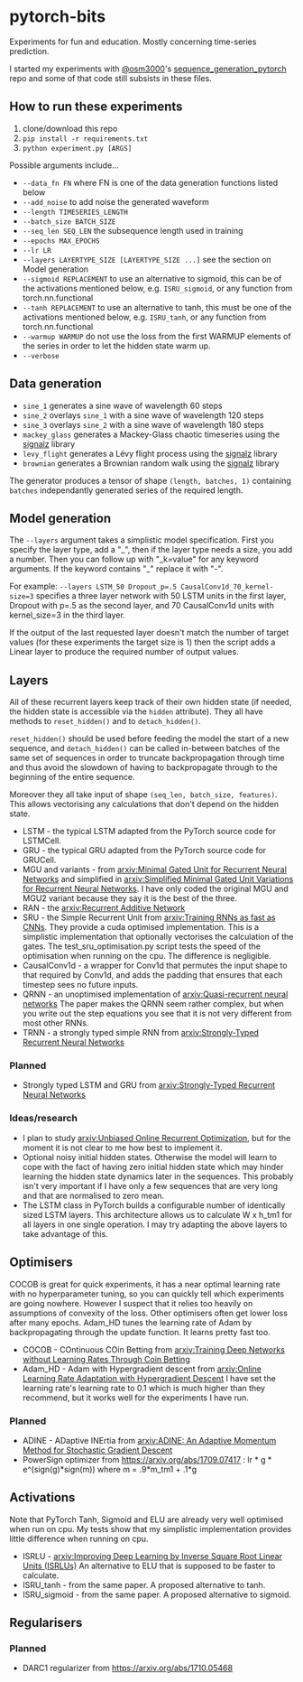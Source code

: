 # pytorch-bits

Experiments for fun and education. Mostly concerning time-series prediction.

I started my experiments with [@osm3000](https://github.com/osm3000)'s [sequence_generation_pytorch](https://github.com/osm3000/sequence_generation_pytorch/) repo and some of that code still subsists in these files.

## How to run these experiments

1. clone/download this repo
1. `pip install -r requirements.txt`
1. `python experiment.py [ARGS]`

Possible arguments include...
* `--data_fn FN` where FN is one of the data generation functions listed below
* `--add_noise` to add noise the generated waveform
* `--length TIMESERIES_LENGTH`
* `--batch_size BATCH_SIZE`
* `--seq_len SEQ_LEN` the subsequence length used in training
* `--epochs MAX_EPOCHS`
* `--lr LR`
* `--layers LAYERTYPE_SIZE [LAYERTYPE_SIZE ...]` see the section on Model generation
* `--sigmoid REPLACEMENT` to use an alternative to sigmoid, this can be of the activations mentioned below, e.g. `ISRU_sigmoid`, or any function from torch.nn.functional
* `--tanh REPLACEMENT` to use an alternative to tanh, this must be one of the activations mentioned below, e.g. `ISRU_tanh`, or any function from torch.nn.functional
* `--warmup WARMUP` do not use the loss from the first WARMUP elements of the series in order to let the hidden state warm up.
* `--verbose`

## Data generation

* `sine_1` generates a sine wave of wavelength 60 steps
* `sine_2` overlays `sine_1` with a sine wave of wavelength 120 steps
* `sine_3` overlays `sine_2` with a sine wave of wavelength 180 steps
* `mackey_glass` generates a Mackey-Glass chaotic timeseries using the [signalz](https://matousc89.github.io/signalz/) library
* `levy_flight` generates a Lévy flight process using the [signalz](https://matousc89.github.io/signalz/) library
* `brownian` generates a Brownian random walk using the [signalz](https://matousc89.github.io/signalz/) library

The generator produces a tensor of shape `(length, batches, 1)` containing `batches` independantly generated series of the required length.

## Model generation

The `--layers` argument takes a simplistic model specification. First you specify the layer type, add a "\_", then if the layer type needs a size, you add a number. Then you can follow up with "\_k=value" for any keyword arguments. If the keyword contains "\_" replace it with "-".

For example: `--layers LSTM_50 Dropout_p=.5 CausalConv1d_70_kernel-size=3` specifies a three layer network with 50 LSTM units in the first layer, Dropout with p=.5 as the second layer, and 70 CausalConv1d units with kernel_size=3 in the third layer.

If the output of the last requested layer doesn't match the number of target values (for these experiments the target size is 1) then the script adds a Linear layer to produce the required number of output values.

## Layers

All of these recurrent layers keep track of their own hidden state (if needed, the hidden state is accessible via the `hidden` attribute). They all have methods to `reset_hidden()` and to `detach_hidden()`. 

`reset_hidden()` should be used before feeding the model the start of a new sequence, and `detach_hidden()` can be called in-between batches of the same set of sequences in order to truncate backpropagation through time and thus avoid the slowdown of having to backpropagate through to the beginning of the entire sequence.

Moreover they all take input of shape `(seq_len, batch_size, features)`. This allows vectorising any calculations that don't depend on the hidden state.

* LSTM - the typical LSTM adapted from the PyTorch source code for LSTMCell.
* GRU - the typical GRU adapted from the PyTorch source code for GRUCell.
* MGU and variants - from [arxiv:Minimal Gated Unit for Recurrent Neural Networks](https://arxiv.org/abs/1603.09420) and simplified in [arxiv:Simplified Minimal Gated Unit Variations for Recurrent Neural Networks](http://arxiv.org/abs/1701.03452). I have only coded the original MGU and MGU2 variant because they say it is the best of the three.
* RAN - the [arxiv:Recurrent Additive Network](http://arxiv.org/abs/1705.07393)
* SRU - the Simple Recurrent Unit from [arxiv:Training RNNs as fast as CNNs](http://arxiv.org/abs/1709.02755v3). They provide a cuda optimised implementation. This is a simplistic implementation that optionally vectorises the calculation of the gates. The test_sru_optimisation.py script tests the speed of the optimisation when running on the cpu. The difference is negligible.
* CausalConv1d - a wrapper for Conv1d that permutes the input shape to that required by Conv1d, and adds the padding that ensures that each timestep sees no future inputs.
* QRNN - an unoptimised implementation of [arxiv:Quasi-recurrent neural networks](http://arxiv.org/abs/1611.01576v2) The paper makes the QRNN seem rather complex, but when you write out the step equations you see that it is not very different from most other RNNs.
* TRNN - a strongly typed simple RNN from [arxiv:Strongly-Typed Recurrent Neural Networks](https://arxiv.org/abs/1602.02218)

### Planned

* Strongly typed LSTM and GRU from [arxiv:Strongly-Typed Recurrent Neural Networks](https://arxiv.org/abs/1602.02218)

### Ideas/research

* I plan to study [arxiv:Unbiased Online Recurrent Optimization](http://arxiv.org/abs/1702.05043), but for the moment it is not clear to me how best to implement it.
* Optional noisy initial hidden states. Otherwise the model will learn to cope with the fact of having zero initial hidden state which may hinder learning the hidden state dynamics later in the sequences. This probably isn't very important if I have only a few sequences that are very long and that are normalised to zero mean.
* The LSTM class in PyTorch builds a configurable number of identically sized LSTM layers. This architecture allows us to calculate W x h_tm1 for all layers in one single operation. I may try adapting the above layers to take advantage of this.

## Optimisers

COCOB is great for quick experiments, it has a near optimal learning rate with no hyperparameter tuning, so you can quickly tell which experiments are going nowhere. However I suspect that it relies too heavily on assumptions of convexity of the loss. Other optimisers often get lower loss after many epochs.
Adam_HD tunes the learning rate of Adam by backpropagating through the update function. It learns pretty fast too.

* COCOB - COntinuous COin Betting from [arxiv:Training Deep Networks without Learning Rates Through Coin Betting](https://arxiv.org/abs/1705.07795)
* Adam_HD - Adam with Hypergradient descent from [arxiv:Online Learning Rate Adaptation with Hypergradient Descent](https://arxiv.org/abs/1703.04782) I have set the learning rate's learning rate to 0.1 which is much higher than they recommend, but it works well for the experiments I have run.

### Planned

* ADINE - ADaptive INErtia from [arxiv:ADINE: An Adaptive Momentum Method for Stochastic Gradient Descent](https://arxiv.org/abs/1712.07424)
* PowerSign optimizer from https://arxiv.org/abs/1709.07417 : lr * g * e^(sign(g)\*sign(m)) where m = .9\*m_tm1 + .1\*g

## Activations

Note that PyTorch Tanh, Sigmoid and ELU are already very well optimised when run on cpu. My tests show that my simplistic implementation provides little difference when running on cpu.

* ISRLU - [arxiv:Improving Deep Learning by Inverse Square Root Linear Units (ISRLUs)](https://arxiv.org/abs/1710.09967) An alternative to ELU that is supposed to be faster to calculate.
* ISRU_tanh - from the same paper. A proposed alternative to tanh.
* ISRU_sigmoid - from the same paper. A proposed alternative to sigmoid.

## Regularisers

### Planned

* DARC1 regularizer from https://arxiv.org/abs/1710.05468
